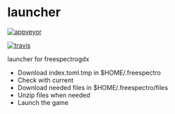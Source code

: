 # launcher

[![appveyor](https://ci.appveyor.com/api/projects/status/5dr332hsg7ymna2q/branch/master?svg=true)](https://ci.appveyor.com/project/illim/launcher/branch/master)

[![travis](https://travis-ci.org/illim/launcher.svg?branch=master)](https://travis-ci.org/illim/launcher)


launcher for freespectrogdx

- Download index.toml.tmp in $HOME/.freespectro
- Check with current
- Download needed files in $HOME/.freespectro/files
- Unzip files when needed
- Launch the game


